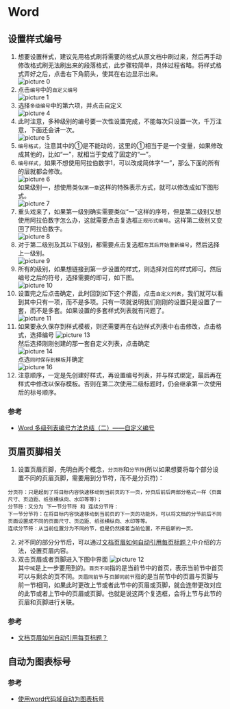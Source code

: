 # Word
## 设置样式编号
1. 想要设置样式，建议先用格式刷将需要的格式从原文档中刷过来，然后再手动修改格式刷无法刷出来的段落格式，此步骤较简单，具体过程省略。将样式格式弄好之后，点击右下角箭头，使其在右边显示出来。  
![picture 0](.assets_IMG/Office/IMG_20231221-212236280.png)  
2. 点击`编号`中的`自定义编号`  
![picture 1](.assets_IMG/Office/IMG_20231221-212351939.png)  
3. 选择`多级编号`中的第六项，并点击自定义  
![picture 4](.assets_IMG/Office/IMG_20231221-212753890.png)  
4. 此时注意，多种级别的编号要一次性设置完成，不能每次只设置一次，千万注意，下面还会讲一次。  
![picture 5](.assets_IMG/Office/IMG_20231221-213136000.png)  
5. `编号格式`，注意其中的①是不能动的，这里的①相当于是一个变量，如果修改成其他的，比如“一”，就相当于变成了固定的“一”。  
6. `编号样式`，如果不想使用阿拉伯数字1，可以改成简体字“一”，那么下面的所有的层就都会修改。  
![picture 6](.assets_IMG/Office/IMG_20231221-213745899.png)  
如果级别一，想使用类似`第一章`这样的特殊表示方式，就可以修改成如下图形式。  
![picture 7](.assets_IMG/Office/IMG_20231221-214153096.png)  
7. 重头戏来了，如果第一级别确实需要类似“一”这样的序号，但是第二级别又想使用阿拉伯数字怎么办，这就需要点击复选框`正规形式编号`。这样第二级别又变回了阿拉伯数字。  
![picture 8](.assets_IMG/Office/IMG_20231221-214545046.png)  
8. 对于第二级别及其以下级别，都需要点击复选框`在其后开始重新编号`，然后选择上一级别。  
![picture 9](.assets_IMG/Office/IMG_20231221-214732225.png)  
9. 所有的级别，如果想链接到第一步设置的样式，则选择对应的样式即可。然后编号之后的符号，选择需要的即可，如下图。  
![picture 10](.assets_IMG/Office/IMG_20231221-215001120.png)  
10. 设置完之后点击确定，此时回到如下这个界面，点击`自定义列表`，我们就可以看到其中只有一项，而不是多项。只有一项就说明我们刚刚的设置只是设置了一套，而不是多套。如果设置的多套样式列表就有问题了。  
![picture 11](.assets_IMG/Office/IMG_20231221-215233806.png)  
11. 如果要永久保存到样式模板，则还需要再在右边样式列表中右击修改，点击格式，选择编号
![picture 13](.assets_IMG/Office/IMG_20231222-213033490.png)  
然后选择刚刚创建的那一套自定义列表，点击确定  
![picture 14](.assets_IMG/Office/IMG_20231222-213155720.png)  
点选`同时保存到模板`并确定  
![picture 16](.assets_IMG/Office/IMG_20231222-213459547.png)  
12. 注意顺序，一定是先创建好样式，再设置编号列表，并与样式绑定，最后再在样式中修改以保存模板。否则在第二次使用二级标题时，仍会继承第一次使用后的标号顺序。
### 参考
- [Word 多级列表编号方法总结（二）——自定义编号](https://zhuanlan.zhihu.com/p/157316196)  

## 页眉页脚相关
1. 设置页眉页脚，先明白两个概念，`分页符`和`分节符`(所以如果想要将每个部分设置不同的页眉页脚，需要用到分节符，而不是分页符)：
```
分页符：只是起到了将目标内容快速移动到当前页的下一页，分页后前后两部分格式一样（页面尺寸、页边距、纸张横纵向、水印等等）；
分节符：又分为 下一节分节符 和 连续分节符：
下一节分节符：在将目标内容快速移动到当前页的下一页的功能外，可以将文档的分节前后不同页面设置成不同的页面尺寸、页边距、纸张横纵向、水印等等。
连续分节符：从当前位置分为不同的节，但是仍然接着当前位置，不开启新的一页。
```
2. 对不同的部分分节后，可以通过[文档页眉如何自动引用每页标题？](https://www.wps.cn/learning/question/detail/id/2300.html)中介绍的方法，设置页眉内容。  
3. 双击页眉或者页脚进入下图中界面
![picture 12](.assets_IMG/Office/IMG_20231222-174923644.png)  
其中`域`是上一步要用到的。`首页不同`指的是当前节中的首页，表示当前节中首页可以与剩余的页不同。`页眉同前节`与`页脚同前节`指的是当前节中的页眉与页脚与前一节相同，如果此时更改上节或者此节中的页眉或页脚，就会连带更改对应的此节或者上节中的页眉或页脚。也就是说这两个复选框，会将上节与此节的页眉和页脚进行关联。  
### 参考
- [文档页眉如何自动引用每页标题？](https://www.wps.cn/learning/question/detail/id/2300.html)

## 自动为图表标号
### 参考
- [使用word代码域自动为图表标号](https://blog.csdn.net/LYGCSDN_/article/details/124973418)